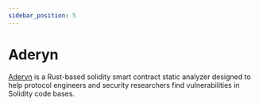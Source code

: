 ```yaml
---
sidebar_position: 5
---
```


# Aderyn

[Aderyn](https://github.com/Cyfrin/aderyn) is a Rust-based solidity smart contract static analyzer designed to help protocol engineers and security researchers find vulnerabilities in Solidity code bases.
